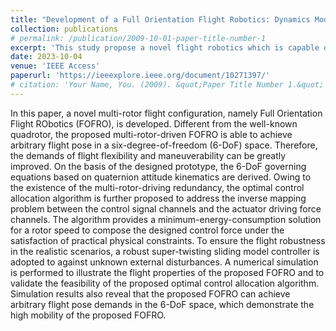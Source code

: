 ```yaml
---
title: "Development of a Full Orientation Flight Robotics: Dynamics Modeling, Analysis, and Control Design"
collection: publications
# permalink: /publication/2009-10-01-paper-title-number-1
excerpt: 'This study propose a novel flight robotics which is capable of achieving the arbitrary flight pose in six-degrees-of-freedom space. It uses multiple propellers to generate control force and torque. The corresponding control allocation algorithm is proposed in the sense of minimal energy consumption. The simulation results reveal the flight feasibility of the proposed novel flight robotics.'
date: 2023-10-04
venue: 'IEEE Access'
paperurl: 'https://ieeexplore.ieee.org/document/10271397/'
# citation: 'Your Name, You. (2009). &quot;Paper Title Number 1.&quot; <i>Journal 1</i>. 1(1).'
---
```


In this paper, a novel multi-rotor flight configuration, namely Full Orientation Flight RObotics (FOFRO), is developed. Different from the well-known quadrotor, the proposed multi-rotor-driven FOFRO is able to achieve arbitrary flight pose in a six-degree-of-freedom (6-DoF) space. Therefore, the demands of flight flexibility and maneuverability can be greatly improved. On the basis of the designed prototype, the 6-DoF governing equations based on quaternion attitude kinematics are derived. Owing to the existence of the multi-rotor-driving redundancy, the optimal control allocation algorithm is further proposed to address the inverse mapping problem between the control signal channels and the actuator driving force channels. The algorithm provides a minimum-energy-consumption solution for a rotor speed to compose the designed control force under the satisfaction of practical physical constraints. To ensure the flight robustness in the realistic scenarios, a robust super-twisting sliding model controller is adopted to against unknown external disturbances. A numerical simulation is performed to illustrate the flight properties of the proposed FOFRO and to validate the feasibility of the proposed optimal control allocation algorithm. Simulation results also reveal that the proposed FOFRO can achieve arbitrary flight pose demands in the 6-DoF space, which demonstrate the high mobility of the proposed FOFRO.
